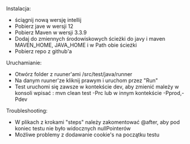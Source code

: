 Instalacja:
- ściągnij nową wersję intellij
- Pobierz jave w wersji 12
- Pobierz Maven w wersji 3.3.9
- Dodaj do zmiennych środowiskowych ścieżki do javy i maven MAVEN_HOME, JAVA_HOME i w Path obie ścieżki
- Pobierz repo z github'a

Uruchamianie:
- Otwórz folder z ruuner'ami /src/test/java/runner
- Na danym ruuner'ze kliknij prawym i uruchom przez "Run"
- Test uruchomi się zawsze w kontekście dev, aby zmienić mależy w konsoli wpisać : mvn clean test -Prc lub w innym kontekście -Pprod,-Pdev

Troubleshooting:
- W plikach z krokami "steps" należy zakomentować @after, aby pod koniec testu nie było widocznych nullPointerów
- Możliwe problemy z dodawanie cookie's na początku testu